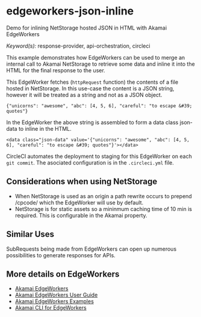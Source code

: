 # edgeworkers-json-inline
Demo for inlining NetStorage hosted JSON in HTML with Akamai EdgeWorkers

*Keyword(s):* response-provider, api-orchestration, circleci<br>

This example demonstrates how EdgeWorkers can be used to merge an internal call to Akamai NetStorage to retrieve some data and inline it into the HTML for the final response to the user. 

This EdgeWorker fetches (`httpRequest` function) the contents of a file hosted in NetStorage. In this use-case the content is a JSON string, however it will be treated as a string and not as a JSON object. 

`{"unicorns": "awesome", "abc": [4, 5, 6], "careful": "to escape &#39; quotes"}`

In the EdgeWorker the above string is assembled to form a data class json-data to inline in the HTML.

`<data class="json-data" value='{"unicorns": "awesome", "abc": [4, 5, 6], "careful": "to escape &#39; quotes"}'></data>`

CircleCI automates the deployment to staging for this EdgeWorker on each `git commit`. The asociated configuration is in the `.circleci.yml` file.

## Considerations when using NetStorage

- When NetStorage is used as an origin a path rewrite occurs to prepend /cpcode/ which the EdgeWorker will use by default. 
- NetStorage is for static assets so a mininmum caching time of 10 min is required. This is configurable in the Akamai property. 

## Similar Uses

SubRequests being made from EdgeWorkers can open up numerous possibilities to generate responses for APIs. 
    
## More details on EdgeWorkers
- [Akamai EdgeWorkers](https://developer.akamai.com/akamai-edgeworkers-overview)
- [Akamai EdgeWorkers User Guide](https://learn.akamai.com/en-us/webhelp/edgeworkers/edgeworkers-user-guide/GUID-14077BCA-0D9F-422C-8273-2F3E37339D5B.html)
- [Akamai EdgeWorkers Examples](https://github.com/akamai/edgeworkers-examples)
- [Akamai CLI for EdgeWorkers](https://developer.akamai.com/legacy/cli/packages/edgeworkers.html)